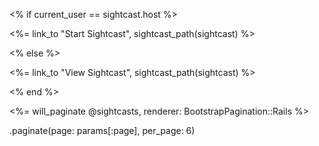 <% if current_user == sightcast.host %>
  <p><%= link_to "Start Sightcast", sightcast_path(sightcast) %></p>
<% else %>
  <p><%= link_to "View Sightcast", sightcast_path(sightcast) %></p>
<% end %>

<%= will_paginate @sightcasts, renderer: BootstrapPagination::Rails %>

.paginate(page: params[:page], per_page: 6)
